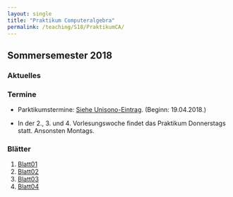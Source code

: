 ```yaml
---
layout: single
title: "Praktikum Computeralgebra"
permalink: /teaching/S18/PraktikumCA/
---
```


## Sommersemester 2018

### Aktuelles

### Termine

* Parktikumstermine: [Siehe Unisono-Eintrag](https://unisono.uni-siegen.de/qisserver/pages/cm/exa/examEventOverviewOwn/showOverview.xhtml?_flowId=examEventOverviewOwn-flow&_flowExecutionKey=e1s3). (Beginn: 19.04.2018.)

* In der 2., 3. und 4. Vorlesungswoche findet das Praktikum Donnerstags statt. Ansonsten Montags.

### Blätter

1. [Blatt01](https://www.mathb.rwth-aachen.de/~barakat/Lehre/SS18/Praktikum/Uebungen/blatt01.pdf)
2. [Blatt02](https://www.mathb.rwth-aachen.de/~barakat/Lehre/SS18/Praktikum/Uebungen/blatt02.pdf)
3. [Blatt03](https://www.mathb.rwth-aachen.de/~barakat/Lehre/SS18/Praktikum/Uebungen/blatt03.pdf)
4. [Blatt04](https://www.mathb.rwth-aachen.de/~barakat/Lehre/SS18/Praktikum/Uebungen/blatt04.pdf)
